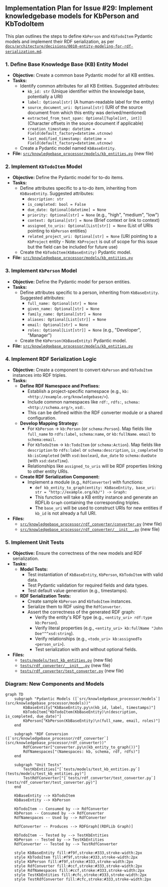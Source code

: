 ## Implementation Plan for Issue #29: Implement knowledgebase models for KbPerson and KbTodoItem

This plan outlines the steps to define `KbPerson` and `KbTodoItem` Pydantic models and implement their RDF serialization, as per [`docs/architecture/decisions/0010-entity-modeling-for-rdf-serialization.md`](docs/architecture/decisions/0010-entity-modeling-for-rdf-serialization.md:1).

### 1. Define Base Knowledge Base (KB) Entity Model

*   **Objective:** Create a common base Pydantic model for all KB entities.
*   **Tasks:**
    *   Identify common attributes for all KB Entities. Suggested attributes:
        *   `kb_id: str` (Unique identifier within the knowledge base, potentially a URI)
        *   `label: Optional[str]` (A human-readable label for the entity)
        *   `source_document_uri: Optional[str]` (URI of the source document from which this entity was derived/mentioned)
        *   `extracted_from_text_span: Optional[Tuple[int, int]]` (Character offsets in the source document if applicable)
        *   `creation_timestamp: datetime = Field(default_factory=datetime.utcnow)`
        *   `last_modified_timestamp: datetime = Field(default_factory=datetime.utcnow)`
    *   Create a Pydantic model named `KbBaseEntity`.
*   **File:** [`src/knowledgebase_processor/models/kb_entities.py`](src/knowledgebase_processor/models/kb_entities.py) (new file)

### 2. Implement `KbTodoItem` Model

*   **Objective:** Define the Pydantic model for to-do items.
*   **Tasks:**
    *   Define attributes specific to a to-do item, inheriting from `KbBaseEntity`. Suggested attributes:
        *   `description: str`
        *   `is_completed: bool = False`
        *   `due_date: Optional[datetime] = None`
        *   `priority: Optional[str] = None` (e.g., "high", "medium", "low")
        *   `context: Optional[str] = None` (Brief context or link to context)
        *   `assigned_to_uris: Optional[List[str]] = None` (List of URIs pointing to `KbPerson` entities)
        *   `related_project_uri: Optional[str] = None` (URI pointing to a `KbProject` entity - Note: `KbProject` is out of scope for this issue but the field can be included for future use)
    *   Create the `KbTodoItem(KbBaseEntity)` Pydantic model.
*   **File:** [`src/knowledgebase_processor/models/kb_entities.py`](src/knowledgebase_processor/models/kb_entities.py)

### 3. Implement `KbPerson` Model

*   **Objective:** Define the Pydantic model for person entities.
*   **Tasks:**
    *   Define attributes specific to a person, inheriting from `KbBaseEntity`. Suggested attributes:
        *   `full_name: Optional[str] = None`
        *   `given_name: Optional[str] = None`
        *   `family_name: Optional[str] = None`
        *   `aliases: Optional[List[str]] = None`
        *   `email: Optional[str] = None`
        *   `roles: Optional[List[str]] = None` (e.g., "Developer", "Manager")
    *   Create the `KbPerson(KbBaseEntity)` Pydantic model.
*   **File:** [`src/knowledgebase_processor/models/kb_entities.py`](src/knowledgebase_processor/models/kb_entities.py)

### 4. Implement RDF Serialization Logic

*   **Objective:** Create a component to convert `KbPerson` and `KbTodoItem` instances into RDF triples.
*   **Tasks:**
    *   **Define RDF Namespace and Prefixes:**
        *   Establish a project-specific namespace (e.g., `kb: <http://example.org/knowledgebase/>`).
        *   Include common namespaces like `rdf:`, `rdfs:`, `schema: <http://schema.org/>`, `xsd:`.
        *   This can be defined within the RDF converter module or a shared configuration.
    *   **Develop Mapping Strategy:**
        *   For `KbPerson` -> `kb:Person` (or `schema:Person`). Map fields like `full_name` to `rdfs:label`, `schema:name`, or `kb:fullName`. `email` to `schema:email`.
        *   For `KbTodoItem` -> `kb:TodoItem` (or `schema:Action`). Map fields like `description` to `rdfs:label` or `schema:description`, `is_completed` to `kb:isCompleted` (with `xsd:boolean`), `due_date` to `schema:dueDate` (with `xsd:dateTime`).
        *   Relationships like `assigned_to_uris` will be RDF properties linking to other entity URIs.
    *   **Create RDF Serialization Component:**
        *   Implement a module (e.g., `RdfConverter`) with functions:
            *   `def kb_entity_to_graph(entity: KbBaseEntity, base_uri: str = "http://example.org/kb/") -> Graph:`
            *   This function will take a KB entity instance and generate an RDFLib `Graph` containing the corresponding triples.
            *   The `base_uri` will be used to construct URIs for new entities if `kb_id` is not already a full URI.
*   **Files:**
    *   [`src/knowledgebase_processor/rdf_converter/converter.py`](src/knowledgebase_processor/rdf_converter/converter.py) (new file)
    *   [`src/knowledgebase_processor/rdf_converter/__init__.py`](src/knowledgebase_processor/rdf_converter/__init__.py) (new file)

### 5. Implement Unit Tests

*   **Objective:** Ensure the correctness of the new models and RDF serialization.
*   **Tasks:**
    *   **Model Tests:**
        *   Test instantiation of `KbBaseEntity`, `KbPerson`, `KbTodoItem` with valid data.
        *   Test Pydantic validation for required fields and data types.
        *   Test default value generation (e.g., timestamps).
    *   **RDF Serialization Tests:**
        *   Create sample `KbPerson` and `KbTodoItem` instances.
        *   Serialize them to RDF using the `RdfConverter`.
        *   Assert the correctness of the generated RDF graph:
            *   Verify the entity's RDF type (e.g., `<entity_uri> rdf:type kb:Person`).
            *   Verify literal properties (e.g., `<entity_uri> kb:fullName "John Doe"^^xsd:string`).
            *   Verify relationships (e.g., `<todo_uri> kb:assignedTo <person_uri>`).
            *   Test serialization with and without optional fields.
*   **Files:**
    *   [`tests/models/test_kb_entities.py`](tests/models/test_kb_entities.py) (new file)
    *   [`tests/rdf_converter/__init__.py`](tests/rdf_converter/__init__.py) (new file)
    *   [`tests/rdf_converter/test_converter.py`](tests/rdf_converter/test_converter.py) (new file)

### Diagram: New Components and Models

```mermaid
graph TD
    subgraph "Pydantic Models ([`src/knowledgebase_processor/models`](src/knowledgebase_processor/models))"
        KbBaseEntity["KbBaseEntity.py\n(kb_id, label, timestamps)"]
        KbTodoItem["KbTodoItem(KbBaseEntity)\n(description, is_completed, due_date)"]
        KbPerson["KbPerson(KbBaseEntity)\n(full_name, email, roles)"]
    end

    subgraph "RDF Conversion ([`src/knowledgebase_processor/rdf_converter`](src/knowledgebase_processor/rdf_converter))"
        RdfConverter["converter.py\n(kb_entity_to_graph())"]
        RdfNamespaces["(Namespaces: kb, schema, rdf, rdfs)"]
    end

    subgraph "Unit Tests"
        TestKbEntities["[`tests/models/test_kb_entities.py`](tests/models/test_kb_entities.py)"]
        TestRdfConverter["[`tests/rdf_converter/test_converter.py`](tests/rdf_converter/test_converter.py)"]
    end

    KbBaseEntity --> KbTodoItem
    KbBaseEntity --> KbPerson

    KbTodoItem -- Consumed by --> RdfConverter
    KbPerson -- Consumed by --> RdfConverter
    RdfNamespaces -- Used by --> RdfConverter

    RdfConverter -- Produces --> RDFGraph[(RDFLib Graph)]

    KbTodoItem -- Tested by --> TestKbEntities
    KbPerson -- Tested by --> TestKbEntities
    RdfConverter -- Tested by --> TestRdfConverter

    style KbBaseEntity fill:#f9f,stroke:#333,stroke-width:2px
    style KbTodoItem fill:#f9f,stroke:#333,stroke-width:2px
    style KbPerson fill:#f9f,stroke:#333,stroke-width:2px
    style RdfConverter fill:#ccf,stroke:#333,stroke-width:2px
    style RdfNamespaces fill:#ccf,stroke:#333,stroke-width:2px
    style TestKbEntities fill:#cfc,stroke:#333,stroke-width:2px
    style TestRdfConverter fill:#cfc,stroke:#333,stroke-width:2px